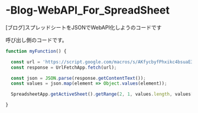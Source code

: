 # -Blog-WebAPI_For_SpreadSheet
[ブログ]スプレッドシートをJSONでWebAPI化しようのコードです


呼び出し側のコードです。
```js
function myFunction() {

  const url = 'https://script.google.com/macros/s/AKfycbyfPhxikc4bsuaE3TPFp1iUR3W5PWo5pmFqL-J_QeZK1gFchYikhnzhI2jUQ1ybFXgT/exec';
  const response = UrlFetchApp.fetch(url);

  const json = JSON.parse(response.getContentText());
  const values = json.map(element => Object.values(element));

  SpreadsheetApp.getActiveSheet().getRange(2, 1, values.length, values[0].length).setValues(values);

}
```

